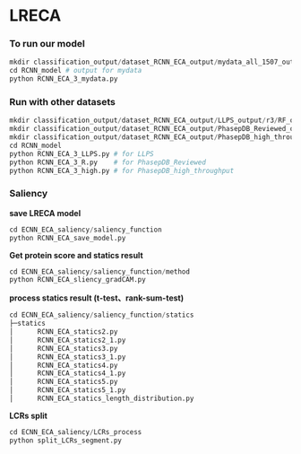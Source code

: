 # LRECA

### To run our model

~~~python
mkdir classification_output/dataset_RCNN_ECA_output/mydata_all_1507_output/RCNN_ECA_em1024_128_32_output
cd RCNN_model # output for mydata
python RCNN_ECA_3_mydata.py
~~~

### Run with other datasets

```python
mkdir classification_output/dataset_RCNN_ECA_output/LLPS_output/r3/RF_output # output for LLPS
mkdir classification_output/dataset_RCNN_ECA_output/PhasepDB_Reviewed_output/RCNN_ECA_em1024_128_32_output # output for PhasepDB_Reviewed
mkdir classification_output/dataset_RCNN_ECA_output/PhasepDB_high_throughput_output/RCNN_ECA_em1024_hidden128_128_32_output # output for PhasepDB_high_throughput
cd RCNN_model
python RCNN_ECA_3_LLPS.py # for LLPS
python RCNN_ECA_3_R.py    # for PhasepDB_Reviewed
python RCNN_ECA_3_high.py # for PhasepDB_high_throughput
```

### Saliency

__save LRECA model__

```python
cd ECNN_ECA_saliency/saliency_function
python RCNN_ECA_save_model.py
```

__Get protein score and statics result__

```python
cd ECNN_ECA_saliency/saliency_function/method
python RCNN_ECA_sliency_gradCAM.py
```

__process statics result (t-test、rank-sum-test)__

```python
cd ECNN_ECA_saliency/saliency_function/statics
├─statics
│      RCNN_ECA_statics2.py
│      RCNN_ECA_statics2_1.py
│      RCNN_ECA_statics3.py
│      RCNN_ECA_statics3_1.py
│      RCNN_ECA_statics4.py
│      RCNN_ECA_statics4_1.py
│      RCNN_ECA_statics5.py
│      RCNN_ECA_statics5_1.py
│      RCNN_ECA_statics_length_distribution.py
```

__LCRs split__

```python
cd ECNN_ECA_saliency/LCRs_process
python split_LCRs_segment.py
```

